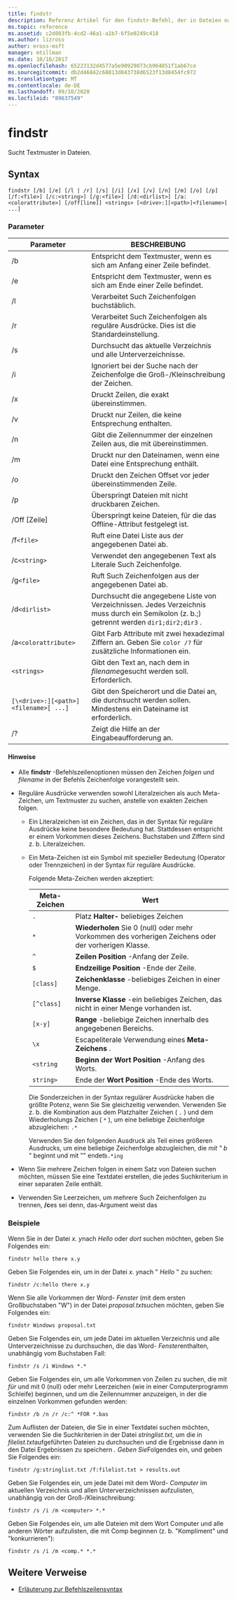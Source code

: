 ```yaml
---
title: findstr
description: Referenz Artikel für den findstr-Befehl, der in Dateien nach Textmustern sucht.
ms.topic: reference
ms.assetid: c2d803fb-4cd2-46a1-a1b7-6f5e0249c418
ms.author: lizross
author: eross-msft
manager: mtillman
ms.date: 10/16/2017
ms.openlocfilehash: 65223132d4577a5e90929073cb964851f1ab67ce
ms.sourcegitcommit: db2d46842c68813d043738d6523f13d8454fc972
ms.translationtype: MT
ms.contentlocale: de-DE
ms.lasthandoff: 09/10/2020
ms.locfileid: "89637549"
---
```

# <a name="findstr"></a>findstr

Sucht Textmuster in Dateien.

## <a name="syntax"></a>Syntax

```
findstr [/b] [/e] [/l | /r] [/s] [/i] [/x] [/v] [/n] [/m] [/o] [/p] [/f:<file>] [/c:<string>] [/g:<file>] [/d:<dirlist>] [/a:<colorattribute>] [/off[line]] <strings> [<drive>:][<path>]<filename>[ ...]
```

### <a name="parameters"></a>Parameter

| Parameter | BESCHREIBUNG |
| --------- | ----------- |
| /b | Entspricht dem Textmuster, wenn es sich am Anfang einer Zeile befindet. |
| /e | Entspricht dem Textmuster, wenn es sich am Ende einer Zeile befindet. |
| /l | Verarbeitet Such Zeichenfolgen buchstäblich. |
| /r | Verarbeitet Such Zeichenfolgen als reguläre Ausdrücke. Dies ist die Standardeinstellung. |
| /s | Durchsucht das aktuelle Verzeichnis und alle Unterverzeichnisse. |
| /i | Ignoriert bei der Suche nach der Zeichenfolge die Groß-/Kleinschreibung der Zeichen. |
| /x | Druckt Zeilen, die exakt übereinstimmen. |
| /v | Druckt nur Zeilen, die keine Entsprechung enthalten. |
| /n | Gibt die Zeilennummer der einzelnen Zeilen aus, die mit übereinstimmen. |
| /m | Druckt nur den Dateinamen, wenn eine Datei eine Entsprechung enthält. |
| /o | Druckt den Zeichen Offset vor jeder übereinstimmenden Zeile. |
| /p | Überspringt Dateien mit nicht druckbaren Zeichen. |
| /Off [Zeile] | Überspringt keine Dateien, für die das Offline-Attribut festgelegt ist. |
| /f`<file>` | Ruft eine Datei Liste aus der angegebenen Datei ab. |
| /c`<string>` | Verwendet den angegebenen Text als Literale Such Zeichenfolge. |
| /g`<file>` | Ruft Such Zeichenfolgen aus der angegebenen Datei ab. |
| /d`<dirlist>` | Durchsucht die angegebene Liste von Verzeichnissen. Jedes Verzeichnis muss durch ein Semikolon (z. b.;) getrennt werden `dir1;dir2;dir3` . |
| /a`<colorattribute>` | Gibt Farb Attribute mit zwei hexadezimal Ziffern an. Geben Sie `color /?` für zusätzliche Informationen ein. |
| `<strings>` | Gibt den Text an, nach dem in *filename*gesucht werden soll. Erforderlich. |
| `[\<drive>:][<path>]<filename>[ ...]` | Gibt den Speicherort und die Datei an, die durchsucht werden sollen. Mindestens ein Dateiname ist erforderlich. |
| /? | Zeigt die Hilfe an der Eingabeaufforderung an. |

#### <a name="remarks"></a>Hinweise

- Alle **findstr** -Befehlszeilenoptionen müssen den Zeichen *folgen* und *filename* in der Befehls Zeichenfolge vorangestellt sein.

- Reguläre Ausdrücke verwenden sowohl Literalzeichen als auch Meta-Zeichen, um Textmuster zu suchen, anstelle von exakten Zeichen folgen.

  - Ein Literalzeichen ist ein Zeichen, das in der Syntax für reguläre Ausdrücke keine besondere Bedeutung hat. Stattdessen entspricht er einem Vorkommen dieses Zeichens. Buchstaben und Ziffern sind z. b. Literalzeichen.

  - Ein Meta-Zeichen ist ein Symbol mit spezieller Bedeutung (Operator oder Trennzeichen) in der Syntax für reguläre Ausdrücke.

    Folgende Meta-Zeichen werden akzeptiert:

    | Meta-Zeichen | Wert |
    | -------------- | ----- |
    | `.` | Platz **Halter-** beliebiges Zeichen |
    | `*` | **Wiederholen** Sie 0 (null) oder mehr Vorkommen des vorherigen Zeichens oder der vorherigen Klasse. |
    | `^` | **Zeilen Position** -Anfang der Zeile. |
    | `$` | **Endzeilige Position** -Ende der Zeile. |
    | `[class]` | **Zeichenklasse** -beliebiges Zeichen in einer Menge. |
    | `[^class]` | **Inverse Klasse** -ein beliebiges Zeichen, das nicht in einer Menge vorhanden ist. |
    | `[x-y]` | **Range** -beliebige Zeichen innerhalb des angegebenen Bereichs. |
    | `\x` | Escapeliterale Verwendung eines **Meta-Zeichens** . |
    | `<string` | **Beginn der Wort Position** -Anfang des Worts. |
    | `string>` | Ende der **Wort Position** -Ende des Worts. |

    Die Sonderzeichen in der Syntax regulärer Ausdrücke haben die größte Potenz, wenn Sie Sie gleichzeitig verwenden. Verwenden Sie z. b. die Kombination aus dem Platzhalter Zeichen ( `.` ) und dem Wiederholungs Zeichen ( `*` ), um eine beliebige Zeichenfolge abzugleichen: `.*`

    Verwenden Sie den folgenden Ausdruck als Teil eines größeren Ausdrucks, um eine beliebige Zeichenfolge abzugleichen, die *mit "* *b* " beginnt und mit "" endet`b.*ing`

- Wenn Sie mehrere Zeichen folgen in einem Satz von Dateien suchen möchten, müssen Sie eine Textdatei erstellen, die jedes Suchkriterium in einer separaten Zeile enthält.

- Verwenden Sie Leerzeichen, um mehrere Such Zeichenfolgen zu trennen, **/c**es sei denn, das-Argument weist das

### <a name="examples"></a>Beispiele

Wenn Sie in der Datei *x. y*nach *Hello* oder *dort* suchen möchten, geben Sie Folgendes ein:

```
findstr hello there x.y
```

Geben Sie Folgendes ein, um in der Datei *x. y*nach " *Hello* " zu suchen:

```
findstr /c:hello there x.y
```

Wenn Sie alle Vorkommen der Word- *Fenster* (mit dem ersten Großbuchstaben "W") in der Datei *proposal.txt*suchen möchten, geben Sie Folgendes ein:

```
findstr Windows proposal.txt
```

Geben Sie Folgendes ein, um jede Datei im aktuellen Verzeichnis und alle Unterverzeichnisse zu durchsuchen, die das Word- *Fenster*enthalten, unabhängig vom Buchstaben Fall:

```
findstr /s /i Windows *.*
```

Geben Sie Folgendes ein, um alle Vorkommen von Zeilen zu suchen, die mit *für* und mit 0 (null) oder mehr Leerzeichen (wie in einer Computerprogramm Schleife) beginnen, und um die Zeilennummer anzuzeigen, in der die einzelnen Vorkommen gefunden werden:

```
findstr /b /n /r /c:^ *FOR *.bas
```

Zum Auflisten der Dateien, die Sie in einer Textdatei suchen möchten, verwenden Sie die Suchkriterien in der Datei *stringlist.txt*, um die in *filelist.txt*aufgeführten Dateien zu durchsuchen und die Ergebnisse dann in den Datei Ergebnissen zu speichern *. Geben Sie*Folgendes ein, und geben Sie Folgendes ein:

```
findstr /g:stringlist.txt /f:filelist.txt > results.out
```

Geben Sie Folgendes ein, um jede Datei mit dem Word- *Computer* im aktuellen Verzeichnis und allen Unterverzeichnissen aufzulisten, unabhängig von der Groß-/Kleinschreibung:

```
findstr /s /i /m <computer> *.*
```

Geben Sie Folgendes ein, um alle Dateien mit dem Wort Computer und alle anderen Wörter aufzulisten, die mit Comp beginnen (z. b. "Kompliment" und "konkurrieren"):

```
findstr /s /i /m <comp.* *.*
```

## <a name="additional-references"></a>Weitere Verweise

- [Erläuterung zur Befehlszeilensyntax](command-line-syntax-key.md)